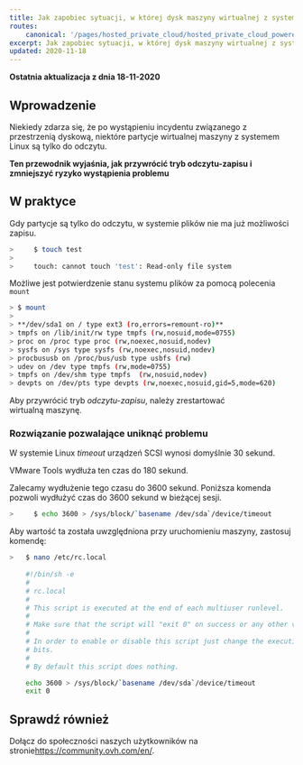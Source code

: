 ```yaml
---
title: Jak zapobiec sytuacji, w której dysk maszyny wirtualnej z systemem Linux przechodzi w tryb tylko do odczytu
routes:
    canonical: '/pages/hosted_private_cloud/hosted_private_cloud_powered_by_vmware/comment_eviter_le_disk_en_read_only_sous_linux'
excerpt: Jak zapobiec sytuacji, w której dysk maszyny wirtualnej z systemem Linux przechodzi w tryb tylko do odczytu
updated: 2020-11-18
---
```


**Ostatnia aktualizacja z dnia 18-11-2020**

## Wprowadzenie

Niekiedy zdarza się, że po wystąpieniu incydentu związanego z przestrzenią dyskową, niektóre partycje wirtualnej maszyny z systemem Linux są tylko do odczytu.

**Ten przewodnik wyjaśnia, jak przywrócić tryb odczytu-zapisu i zmniejszyć ryzyko wystąpienia problemu**


## W praktyce

Gdy partycje są tylko do odczytu, w systemie plików nie ma już możliwości zapisu.

```sh
>     $ touch test
>
>     touch: cannot touch 'test': Read-only file system
```

Możliwe jest potwierdzenie stanu systemu plików za pomocą polecenia `mount`

```sh
> $ mount
>
> **/dev/sda1 on / type ext3 (ro,errors=remount-ro)**
> tmpfs on /lib/init/rw type tmpfs (rw,nosuid,mode=0755)
> proc on /proc type proc (rw,noexec,nosuid,nodev)
> sysfs on /sys type sysfs (rw,noexec,nosuid,nodev)
> procbususb on /proc/bus/usb type usbfs (rw)
> udev on /dev type tmpfs (rw,mode=0755)
> tmpfs on /dev/shm type tmpfs  (rw,nosuid,nodev)
> devpts on /dev/pts type devpts (rw,noexec,nosuid,gid=5,mode=620)
```

Aby przywrócić tryb *odczytu-zapisu*, należy zrestartować wirtualną maszynę.

### Rozwiązanie pozwalające uniknąć problemu

W systemie Linux *timeout* urządzeń SCSI wynosi domyślnie 30 sekund.

VMware Tools wydłuża ten czas do 180 sekund.

Zalecamy wydłużenie tego czasu do 3600 sekund. Poniższa komenda pozwoli wydłużyć czas do 3600 sekund w bieżącej sesji.

```sh
>     $ echo 3600 > /sys/block/`basename /dev/sda`/device/timeout
```

Aby wartość ta została uwzględniona przy uruchomieniu maszyny, zastosuj komendę:

```sh
>   $ nano /etc/rc.local 
	
	#!/bin/sh -e
	#
	# rc.local
	#
	# This script is executed at the end of each multiuser runlevel.
	#
	# Make sure that the script will "exit 0" on success or any other value on error.
	#
	# In order to enable or disable this script just change the execution
	# bits.
	#
	# By default this script does nothing.

	echo 3600 > /sys/block/`basename /dev/sda`/device/timeout
	exit 0
```

## Sprawdź również

Dołącz do społeczności naszych użytkowników na stronie<https://community.ovh.com/en/>.
